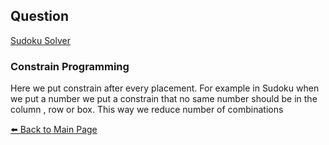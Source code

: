 ## Question
[Sudoku Solver](./Sudoku_Solver.md)

### Constrain Programming
Here we put constrain after every placement. For example in Sudoku when we put a number we put a constrain that no same number should be in the column , row or box. This way we reduce number of combinations

[⬅️ Back to Main Page](../README.md)


